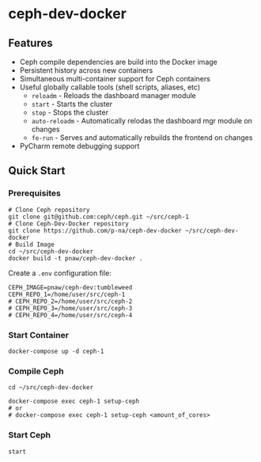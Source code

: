 # ceph-dev-docker

## Features

- Ceph compile dependencies are build into the Docker image
- Persistent history across new containers
- Simultaneous multi-container support for Ceph containers
- Useful globally callable tools (shell scripts, aliases, etc)
    - `reloadm`      - Reloads the dashboard manager module
    - `start`        - Starts the cluster
    - `stop`         - Stops the cluster
    - `auto-reloadm` - Automatically relodas the dashboard mgr module on
                       changes
    - `fe-run`       - Serves and automatically rebuilds the frontend on
                       changes
- PyCharm remote debugging support

## Quick Start

### Prerequisites

```
# Clone Ceph repository
git clone git@github.com:ceph/ceph.git ~/src/ceph-1
# Clone Ceph-Dev-Docker repository
git clone https://github.com/p-na/ceph-dev-docker ~/src/ceph-dev-docker
# Build Image
cd ~/src/ceph-dev-docker
docker build -t pnaw/ceph-dev-docker .
```

Create a `.env` configuration file:

```
CEPH_IMAGE=pnaw/ceph-dev:tumbleweed
CEPH_REPO_1=/home/user/src/ceph-1
# CEPH_REPO_2=/home/user/src/ceph-2
# CEPH_REPO_3=/home/user/src/ceph-3
# CEPH_REPO_4=/home/user/src/ceph-4
```

### Start Container 

```
docker-compose up -d ceph-1
```

### Compile Ceph

```
cd ~/src/ceph-dev-docker

docker-compose exec ceph-1 setup-ceph
# or
# docker-compose exec ceph-1 setup-ceph <amount_of_cores>
```

### Start Ceph

```
start
```
